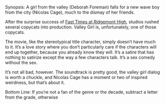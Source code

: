 Synopsis: A girl from the valley (Deborah Foreman) falls for a new wave boy from the city (Nicolas Cage), much to the dismay of her friends.

After the surprise success of <a href="/browse/reviews/fast-times-at-ridgemont-high-1982/">Fast Times at Ridgemont High</a>, studios rushed several copycats into production.  Valley Girl is, unfortunately, one of those copycats.

The movie, like the stereotypical title character, simply doesn’t have much to it.  It’s a love story where you don’t particularly care if the characters will end up together, because you already know they will.  It’s a satire that has nothing to satirize except the way a few characters talk.  It’s a sex comedy without the sex.

It’s not all bad, however.  The soundtrack is pretty good, the valley girl dialog is worth a chuckle, and Nicolas Cage has a moment or two of inspired weirdness, but that’s about it.

Bottom Line: If you’re not a fan of the genre or the decade, subtract a letter from the grade, otherwise